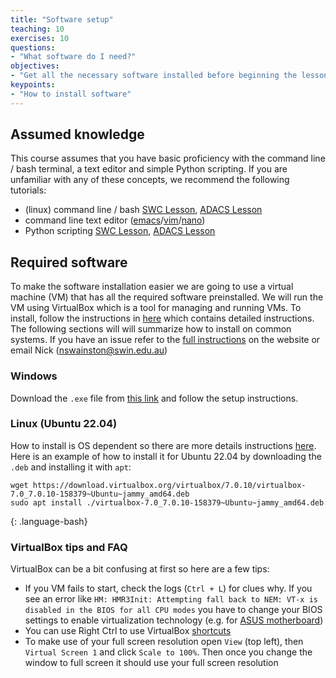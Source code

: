 ```yaml
---
title: "Software setup"
teaching: 10
exercises: 10
questions:
- "What software do I need?"
objectives:
- "Get all the necessary software installed before beginning the lessons"
keypoints:
- "How to install software"
---
```


## Assumed knowledge

This course assumes that you have basic proficiency with the command line / bash terminal, a text editor and simple Python scripting.
If you are unfamiliar with any of these concepts, we recommend the following tutorials:

- (linux) command line / bash [SWC Lesson](https://swcarpentry.github.io/shell-novice/), [ADACS Lesson](https://adacs.org.au/courses/introduction-to-bash/)
- command line text editor ([emacs](https://www.linuxfordevices.com/tutorials/linux/emacs-editor-tutorial)/[vim](https://www.tutorialspoint.com/vim/index.htm#)/[nano](https://www.linuxfordevices.com/tutorials/linux/nano-editor-in-linux))
- Python scripting [SWC Lesson](http://swcarpentry.github.io/python-novice-gapminder/), [ADACS Lesson](https://adacs.org.au/courses/introduction-to-python/)


## Required software

To make the software installation easier we are going to use a virtual machine (VM) that has all the required software preinstalled.
We will run the VM using VirtualBox which is a tool for managing and running VMs.
To install, follow the instructions in [here](https://www.virtualbox.org/wiki/Downloads) which contains detailed instructions.
The following sections will will summarize how to install on common systems.
If you have an issue refer to the [full instructions](https://www.virtualbox.org/wiki/Downloads) on the website or email Nick (nswainston@swin.edu.au)

### Windows

Download the `.exe` file from [this link](https://download.virtualbox.org/virtualbox/7.0.10/VirtualBox-7.0.10-158379-Win.exe) and follow the setup instructions.

### Linux (Ubuntu 22.04)

How to install is OS dependent so there are more details instructions [here](https://www.virtualbox.org/wiki/Linux_Downloads).
Here is an example of how to install it for Ubuntu 22.04 by downloading the `.deb` and installing it with `apt`:
```
wget https://download.virtualbox.org/virtualbox/7.0.10/virtualbox-7.0_7.0.10-158379~Ubuntu~jammy_amd64.deb
sudo apt install ./virtualbox-7.0_7.0.10-158379~Ubuntu~jammy_amd64.deb
```
{: .language-bash}




### VirtualBox tips and FAQ

VirtualBox can be a bit confusing at first so here are a few tips:

- If you VM fails to start, check the logs (`Ctrl + L`) for clues why.
If you see an error like `HM: HMR3Init: Attempting fall back to NEM: VT-x is disabled in the BIOS for all CPU modes`
you have to change your BIOS settings to enable virtualization technology (e.g. for [ASUS motherboard](https://www.asus.com/us/support/FAQ/1045141/))
- You can use Right Ctrl to use VirtualBox [shortcuts](https://defkey.com/oracle-vm-virtualbox-shortcuts#54716)
- To make use of your full screen resolution open `View` (top left), then `Virtual Screen 1` and click `Scale to 100%`.
Then once you change the window to full screen it should use your full screen resolution

